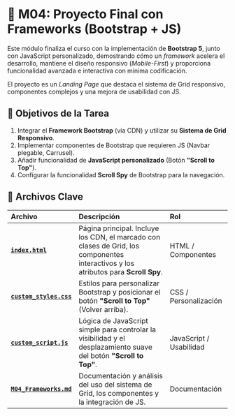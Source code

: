 # 🚀 M04: Proyecto Final con Frameworks (Bootstrap + JS)

Este módulo finaliza el curso con la implementación de **Bootstrap 5**, junto con JavaScript personalizado, demostrando cómo un *framework* acelera el desarrollo, mantiene el diseño responsivo (*Mobile-First*) y proporciona funcionalidad avanzada e interactiva con mínima codificación.

El proyecto es un *Landing Page* que destaca el sistema de Grid responsivo, componentes complejos y una mejora de usabilidad con JS.

## 🎯 Objetivos de la Tarea

1.  Integrar el **Framework Bootstrap** (vía CDN) y utilizar su **Sistema de Grid Responsivo**.
2.  Implementar componentes de Bootstrap que requieren JS (Navbar plegable, Carrusel).
3.  Añadir funcionalidad de **JavaScript personalizado** (Botón **"Scroll to Top"**).
4.  Configurar la funcionalidad **Scroll Spy** de Bootstrap para la navegación.

## 📁 Archivos Clave

| Archivo | Descripción | Rol |
| :--- | :--- | :--- |
| **[`index.html`](index.html)** | Página principal. Incluye los CDN, el marcado con clases de Grid, los componentes interactivos y los atributos para **Scroll Spy**. | HTML / Componentes |
| **[`custom_styles.css`](custom_styles.css)** | Estilos para personalizar Bootstrap y posicionar el botón **"Scroll to Top"** (Volver arriba). | CSS / Personalización |
| **[`custom_script.js`](custom_script.js)** | Lógica de JavaScript simple para controlar la visibilidad y el desplazamiento suave del botón **"Scroll to Top"**. | JavaScript / Usabilidad |
| **[`M04_Frameworks.md`](M04_Frameworks.md)** | Documentación y análisis del uso del sistema de Grid, los componentes y la integración de JS. | Documentación |